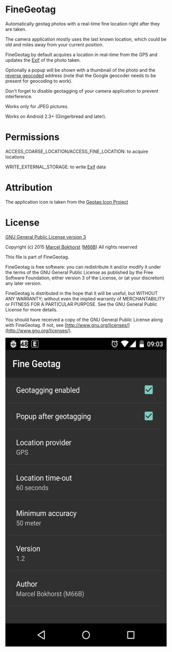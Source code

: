 # FineGeotag
Automatically geotag photos with a real-time fine location right after they are taken.

The camera application mostly uses the last known location, which could be old and miles away from your current position.

FineGeotag by default acquires a location in real-time from the GPS and updates the [Exif](http://en.wikipedia.org/wiki/Exchangeable_image_file_format) of the photo taken.

Optionally a popup will be shown with a thumbnail of the photo and the [reverse geocoded](http://en.wikipedia.org/wiki/Reverse_geocoding) address
(note that the Google geocoder needs to be present for geocoding to work).

Don't forget to disable geotagging of your camera application to prevent interference.

Works only for JPEG pictures.

Works on Android 2.3+ (Gingerbread and later).

# Permissions

ACCESS_COARSE_LOCATION/ACCESS_FINE_LOCATION: to acquire locations

WRITE_EXTERNAL_STORAGE: to write [Exif](http://en.wikipedia.org/wiki/Exchangeable_image_file_format) data

# Attribution

The application icon is taken from the [Geotag Icon Project](https://geotagicons.wordpress.com/)

# License

[GNU General Public License version 3](http://www.gnu.org/licenses/gpl.txt)

Copyright (c) 2015 [Marcel Bokhorst](http://blog.bokhorst.biz/about/)
([M66B](http://forum.xda-developers.com/member.php?u=2799345))
All rights reserved

This file is part of FineGeotag.

FineGeotag is free software: you can redistribute it and/or modify
it under the terms of the GNU General Public License as published by
the Free Software Foundation, either version 3 of the License, or
(at your discretion) any later version.

FineGeotag is distributed in the hope that it will be useful,
but WITHOUT ANY WARRANTY; without even the implied warranty of
MERCHANTABILITY or FITNESS FOR A PARTICULAR PURPOSE.  See the
GNU General Public License for more details.

You should have received a copy of the GNU General Public License
along with FineGeotag.  If not, see [http://www.gnu.org/licenses/](http://www.gnu.org/licenses/).

<img src="screenshot.png" width="540" height="960"/>
